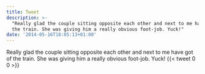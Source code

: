 ```yaml
---
title: Tweet
description: >-
  "Really glad the couple sitting opposite each other and next to me have got of
  the train. She was giving him a really obvious foot-job. Yuck!"
date: '2014-05-16T18:05:13+01:00'
---
```

Really glad the couple sitting opposite each other and next to me have got of the train. She was giving him a really obvious foot-job. Yuck!
      {{< tweet 0 0 >}}
    
